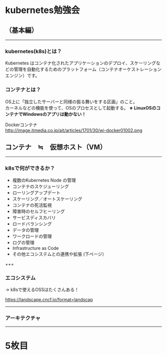 # kubernetes勉強会
## （基本編）

---

### kubernetes(k8s)とは？
Kubernetes はコンテナ化されたアプリケーションのデプロイ、スケーリングなどの管理を自動化するためのプラットフォーム（コンテナオーケストレーションエンジン）です。

### コンテナとは？
OS上に「独立したサーバーと同様の振る舞いをする区画」のこと。  
カーネルなどの機能を使って、OSのプロセスとして起動する。
**※ LinuxOSのコンテナでWindowsのアプリは動かない！**

Dockerコンテナ  
http://image.itmedia.co.jp/ait/articles/1701/30/wi-docker01002.png

## コンテナ　≒　仮想ホスト（VM）

---

### k8sで何ができるか？
  - 複数のKubernetes Node の管理
  - コンテナのスケジューリング
  - ローリングアップデート
  - スケーリング／オートスケーリング
  - コンテナの死活監視
  - 障害時のセルフヒーリング
  - サービスディスカバリ
  - ロードバランシング
  - データの管理
  - ワークロードの管理
  - ログの管理
  - Infrastructure as Code
  - その他エコシステムとの連携や拡張 (下ページ）

+++

### エコシステム  
→ k8sで使えるOSSはたくさんある！

https://landscape.cncf.io/format=landscap

---

### アーキテクチャ



---

# 5枚目
